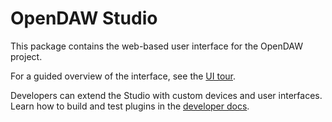 # OpenDAW Studio

This package contains the web-based user interface for the OpenDAW project.

For a guided overview of the interface, see the [UI tour](../../docs/docs-user/ui-tour.md).

Developers can extend the Studio with custom devices and user interfaces. Learn how to build and test plugins in the [developer docs](../../docs/docs-dev/extending/plugin-guide.md).
